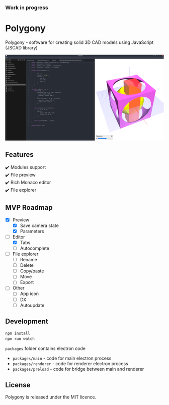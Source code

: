 ### Work in progress

# Polygony

Polygony - software for creating solid 3D CAD models using JavaScript (JSCAD library)

![Polygony](./public/screenshot.png)

## Features

:heavy_check_mark: Modules support  
:heavy_check_mark: File preview  
:heavy_check_mark: Rich Monaco editor  
:heavy_check_mark: File explorer

## MVP Roadmap

- [x] Preview
    - [x] Save camera state
    - [x] Parameters
- [ ] Editor
    - [x] Tabs
    - [ ] Autocomplete
- [ ] File explorer
    - [ ] Rename
    - [ ] Delete
    - [ ] Copy/paste
    - [ ] Move
    - [ ] Export
- [ ] Other
    - [ ] App icon
    - [ ] DX
    - [ ] Autoupdate

## Development

```bash
npm install
npm run watch
```

`packages` folder contains electron code
- `packages/main` - code for main electron process
- `packages/renderer` - code for renderer electron process
- `packages/preload` - code for bridge between main and renderer

## License

Polygony is released under the MIT licence.
